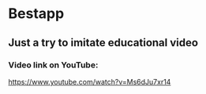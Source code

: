 # Bestapp

## Just a try to imitate educational video

### Video link on YouTube:
https://www.youtube.com/watch?v=Ms6dJu7xr14
